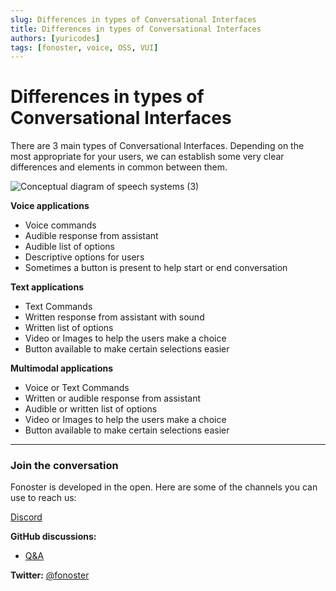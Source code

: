 ```yaml
---
slug: Differences in types of Conversational Interfaces
title: Differences in types of Conversational Interfaces
authors: [yuricodes]
tags: [fonoster, voice, OSS, VUI]
---
```


# Differences in types of Conversational Interfaces 

There are 3 main types of Conversational Interfaces. 
Depending on the most appropriate for your users, we can establish some very clear differences and elements in common between them.

![Conceptual diagram of speech systems (3)](https://user-images.githubusercontent.com/80093500/221926362-2f81e5d9-ad15-4c61-8b5e-2c2fe9ce5002.png)

**Voice applications** 

- Voice commands 
- Audible response from assistant 
- Audible list of options 
- Descriptive options for users
- Sometimes a button is present to help start or end conversation 

**Text applications**

- Text Commands
- Written response from assistant with sound 
- Written list of options
- Video or Images to help the users make a choice
- Button available to make certain selections easier

**Multimodal applications**


- Voice or Text Commands
- Written or audible response from assistant
- Audible or written list of options 
- Video or Images to help the users make a choice
- Button available to make certain selections easier



<hr />

### Join the conversation 

Fonoster is developed in the open. Here are some of the channels you can use to reach us: 

[Discord](https://discord.gg/mpWSRUhG7e)

**GitHub discussions:**
- [Q&A](https://github.com/fonoster/fonoster/discussions/categories/q-a) 

**Twitter:** [@fonoster](https://twitter.com/fonoster)
